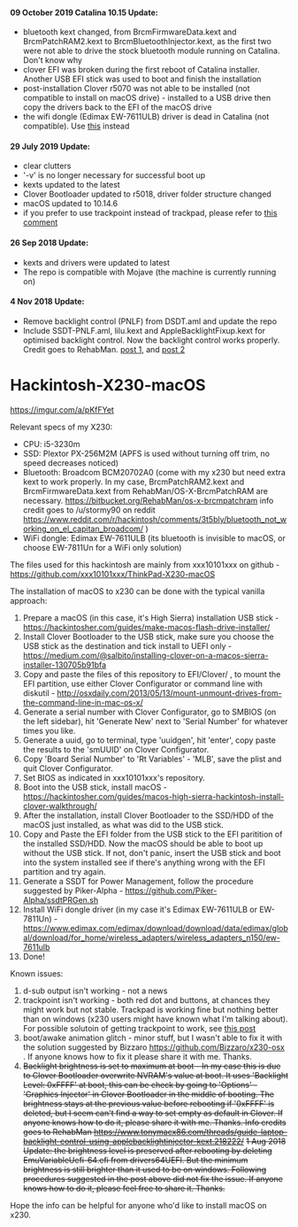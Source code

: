 #### 09 October 2019 Catalina 10.15 Update:
- bluetooth kext changed, from BrcmFirmwareData.kext and BrcmPatchRAM2.kext to BrcmBluetoothInjector.kext, as the first two were not able to drive the stock bluetooth module running on Catalina. Don't know why
- clover EFI was broken during the first reboot of Catalina installer. Another USB EFI stick was used to boot and finish the installation
- post-installation Clover r5070 was not able to be installed (not compatible to install on macOS drive) - installed to a USB drive then copy the drivers back to the EFI of the macOS drive
- the wifi dongle (Edimax EW-7611ULB) driver is dead in Catalina (not compatible). Use [this](https://github.com/chris1111/Wireless-USB-Adapter) instead

#### 29 July 2019 Update:
- clear clutters
- '-v' is no longer necessary for successful boot up
- kexts updated to the latest
- Clover Bootloader updated to r5018, driver folder structure changed
- macOS updated to 10.14.6
- if you prefer to use trackpoint instead of trackpad, please refer to [this comment](https://github.com/littlegtplr/Hackintosh-X230-macOS/issues/1)

#### 26 Sep 2018 Update:
- kexts and drivers were updated to latest
- The repo is compatible with Mojave (the machine is currently running on)

#### 4 Nov 2018 Update:
- Remove backlight control (PNLF) from DSDT.aml and update the repo
- Include SSDT-PNLF.aml, lilu.kext and AppleBacklightFixup.kext for optimised backlight control. Now the backlight control works properly. Credit goes to RehabMan. [post 1](https://www.tonymacx86.com/threads/solved-applebacklightinjector-isnt-working-on-x230.257601), and [post 2](https://www.tonymacx86.com/threads/guide-laptop-backlight-control-using-applebacklightfixup-kext.218222/)

# Hackintosh-X230-macOS

https://imgur.com/a/pKfFYet

Relevant specs of my X230: 
- CPU: i5-3230m
- SSD: Plextor PX-256M2M (APFS is used without turning off trim, no speed decreases noticed)
- Bluetooth: Broadcom BCM20702A0 (come with my x230 but need extra kext to work properly. In my case, BrcmPatchRAM2.kext and BrcmFirmwareData.kext from RehabMan/OS-X-BrcmPatchRAM are necessary. https://bitbucket.org/RehabMan/os-x-brcmpatchram info credit goes to /u/stormy90 on reddit https://www.reddit.com/r/hackintosh/comments/3t5bly/bluetooth_not_working_on_el_capitan_broadcom/ )
- WiFi dongle: Edimax EW-7611ULB (its bluetooth is invisible to macOS, or choose EW-7811Un for a WiFi only solution)

The files used for this hackintosh are mainly from xxx10101xxx on github - https://github.com/xxx10101xxx/ThinkPad-X230-macOS

The installation of macOS to x230 can be done with the typical vanilla approach:
1. Prepare a macOS (in this case, it's High Sierra) installation USB stick - https://hackintosher.com/guides/make-macos-flash-drive-installer/
2. Install Clover Bootloader to the USB stick, make sure you choose the USB stick as the destination and tick install to UEFI only - https://medium.com/@salbito/installing-clover-on-a-macos-sierra-installer-130705b91bfa
3. Copy and paste the files of this repository to EFI/Clover/ , to mount the EFI partition, use either Clover Configurator or command line with diskutil - http://osxdaily.com/2013/05/13/mount-unmount-drives-from-the-command-line-in-mac-os-x/
4. Generate a serial number with Clover Configurator, go to SMBIOS (on the left sidebar), hit 'Generate New' next to 'Serial Number' for whatever times you like. 
5. Generate a uuid, go to terminal, type 'uuidgen', hit 'enter', copy paste the results to the 'smUUID' on Clover Configurator. 
6. Copy 'Board Serial Number' to 'Rt Variables' - 'MLB', save the plist and quit Clover Configurator. 
7. Set BIOS as indicated in xxx10101xxx's repository. 
8. Boot into the USB stick, install macOS - https://hackintosher.com/guides/macos-high-sierra-hackintosh-install-clover-walkthrough/
9. After the installation, install Clover Bootloader to the SSD/HDD of the macOS just installed, as what was did to the USB stick. 
10. Copy and Paste the EFI folder from the USB stick to the EFI paritition of the installed SSD/HDD. Now the macOS should be able to boot up without the USB stick. If not, don't panic, insert the USB stick and boot into the system installed see if there's anything wrong with the EFI partition and try again. 
11. Generate a SSDT for Power Management, follow the procedure suggested by Piker-Alpha - https://github.com/Piker-Alpha/ssdtPRGen.sh
12. Install WiFi dongle driver (in my case it's Edimax EW-7611ULB or EW-7811Un) - https://www.edimax.com/edimax/download/download/data/edimax/global/download/for_home/wireless_adapters/wireless_adapters_n150/ew-7611ulb
13. Done! 

Known issues:
1. d-sub output isn't working - not a news
2. trackpoint isn't working - both red dot and buttons, at chances they might work but not stable. Trackpad is working fine but nothing better than on windows (x230 users might have known what I'm talking about). For possible solutoin of getting trackpoint to work, see [this post](https://www.reddit.com/r/hackintosh/comments/92wbb7/lenovo_x230_high_sierra/?utm_content=full_comments&utm_medium=message&utm_source=reddit&utm_name=frontpage)
3. boot/awake animation glitch - minor stuff, but I wasn't able to fix it with the solution suggested by Bizzaro https://github.com/Bizzaro/x230-osx . If anyone knows how to fix it please share it with me. Thanks. 
4. ~~Backlight brightness is set to maximum at boot - In my case this is due to Clover Bootloader overwrite NVRAM's value at boot. It uses 'Backlight Level: 0xFFFF' at boot, this can be check by going to 'Options' - 'Graphics Injector' in Clover Bootloader in the middle of booting. The brightness stays at the previous value before rebooting if '0xFFFF' is deleted, but I seem can't find a way to set empty as default in Clover. If anyone knows how to do it, please share it with me. Thanks. Info credits goes to RehabMan https://www.tonymacx86.com/threads/guide-laptop-backlight-control-using-applebacklightinjector-kext.218222/~~ 
~~1 Aug 2018 Update: the brightness level is preserved after rebooting by deleting EmuVariableUefi-64.efi from drivers64UEFI. But the minimum brightness is still brighter than it used to be on windows. Following procedures suggested in the post above did not fix the issue. If anyone knows how to do it, please feel free to share it. Thanks.~~

Hope the info can be helpful for anyone who'd like to install macOS on x230. 
